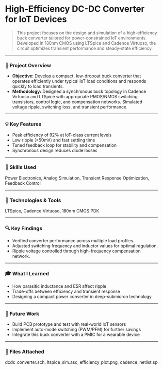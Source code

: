 # High-Efficiency DC-DC Converter for IoT Devices

> This project focuses on the design and simulation of a high-efficiency buck converter tailored for power-constrained IoT environments. Developed in 180nm CMOS using LTSpice and Cadence Virtuoso, the circuit optimizes transient performance and steady-state efficiency.

---

### 📌 **Project Overview**
- **Objective:** Develop a compact, low-dropout buck converter that operates efficiently under typical IoT load conditions and responds quickly to load transients.
- **Methodology:** Designed a synchronous buck topology in Cadence Virtuoso and LTSpice with appropriate PMOS/NMOS switching transistors, control logic, and compensation networks. Simulated voltage ripple, switching loss, and transient performance.

---

### 💡 **Key Features**
- Peak efficiency of 92% at IoT-class current levels  
- Low ripple (<50mV) and fast settling time  
- Tuned feedback loop for stability and compensation  
- Synchronous design reduces diode losses  

---

### 🧰 **Skills Used**
Power Electronics, Analog Simulation, Transient Response Optimization, Feedback Control

---

### 🧪 **Technologies & Tools**
LTSpice, Cadence Virtuoso, 180nm CMOS PDK

---

### 🔍 **Key Findings**
- Verified converter performance across multiple load profiles.  
- Adjusted switching frequency and inductor values for optimal regulation.  
- Ripple voltage controlled through high-frequency compensation network.

---

### 🎓 **What I Learned**
- How parasitic inductance and ESR affect ripple  
- Trade-offs between efficiency and transient response  
- Designing a compact power converter in deep-submicron technology

---

### 🚀 **Future Work**
- Build PCB prototype and test with real-world IoT sensors  
- Implement auto-mode switching (PWM/PFM) for further savings  
- Integrate this buck converter with a PMIC for a wearable device

---

### 📂 **Files Attached**
dcdc_converter.sch, ltspice_sim.asc, efficiency_plot.png, cadence_netlist.sp
